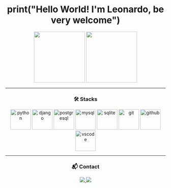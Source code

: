 <h1 align="center">print("Hello World! I'm Leonardo, be very welcome")</h1>

<p align="center">
  <img height="160em" src="https://github-readme-stats.vercel.app/api?username=martinss27&show_icons=true&theme=tokyonight&include_all_commits=true&count_private=true"/>
  <img height="160em" src="https://github-readme-stats.vercel.app/api/top-langs/?username=martinss27&layout=compact&langs_count=7&theme=tokyonight"/>
</p>

---

<div align="center">
  <h3>🛠 Stacks</h3>
  <p>
    <img src="https://cdn.jsdelivr.net/gh/devicons/devicon/icons/python/python-original.svg" height="64" alt="python" />
    <img src="https://cdn.jsdelivr.net/gh/devicons/devicon/icons/django/django-plain.svg" height="64" alt="django" />
    <img src="https://cdn.jsdelivr.net/gh/devicons/devicon/icons/postgresql/postgresql-original.svg" height="64" alt="postgresql" />
    <img src="https://cdn.jsdelivr.net/gh/devicons/devicon/icons/mysql/mysql-original.svg" height="64" alt="mysql" />
    <img src="https://cdn.jsdelivr.net/gh/devicons/devicon/icons/sqlite/sqlite-original.svg" height="64" alt="sqlite" />
    <img src="https://cdn.jsdelivr.net/gh/devicons/devicon/icons/git/git-original.svg" height="64" alt="git" />
    <img src="https://cdn.jsdelivr.net/gh/devicons/devicon/icons/github/github-original.svg" height="64" alt="github" />
    <img src="https://cdn.jsdelivr.net/gh/devicons/devicon/icons/vscode/vscode-original.svg" height="64" alt="vscode" />
  </p>
</div>

---

<div align="center">
  <h3>📬 Contact</h3>
  <a href="mailto:leoalmeidamartins@gmail.com">
    <img src="https://img.shields.io/badge/-Gmail-%23333?style=for-the-badge&logo=gmail&logoColor=white" target="_blank">
  </a>
  <a href="https://www.linkedin.com/in/leonardomartinssdev/" target="_blank">
    <img src="https://img.shields.io/badge/-LinkedIn-%230077B5?style=for-the-badge&logo=linkedin&logoColor=white" target="_blank">
  </a>
</div>
